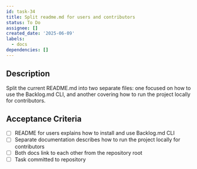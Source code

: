 ```yaml
---
id: task-34
title: Split readme.md for users and contributors
status: To Do
assignee: []
created_date: '2025-06-09'
labels:
  - docs
dependencies: []
---
```


## Description

Split the current README.md into two separate files: one focused on how to use the Backlog.md CLI, and another covering how to run the project locally for contributors.

## Acceptance Criteria
- [ ] README for users explains how to install and use Backlog.md CLI
- [ ] Separate documentation describes how to run the project locally for contributors
- [ ] Both docs link to each other from the repository root
- [ ] Task committed to repository
